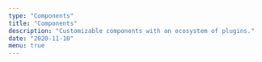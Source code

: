 ```yaml
---
type: "Components"
title: "Components"
description: "Customizable components with an ecosystem of plugins."
date: "2020-11-10"
menu: true
---
```

